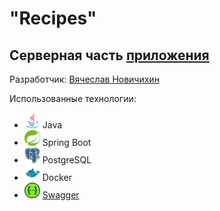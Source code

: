 # "Recipes"
## Серверная часть [приложения](https://github.com/Novia2003/RecipeProject)
Разработчик: [Вячеслав Новичихин](https://github.com/Novia2003)

Использованные технологии:
*  <img src="https://github.com/devicons/devicon/blob/master/icons/java/java-original.svg" style="width:25px; height:25px;"/> Java
*  <img src="https://github.com/devicons/devicon/blob/master/icons/spring/spring-original.svg" style="width:25px; height:25px;"/> Spring Boot
*  <img src="https://github.com/devicons/devicon/blob/master/icons/postgresql/postgresql-original.svg" style="width:25px; height:25px;"/> PostgreSQL
*  <img src="https://github.com/devicons/devicon/blob/master/icons/docker/docker-original.svg" style="width:25px; height:25px;"/> Docker
*  <img src="https://github.com/devicons/devicon/blob/master/icons/swagger/swagger-original.svg" style="width:25px; height:25px;"/> [Swagger](http://92.255.76.152:8080/swagger-ui/index.html#/)
